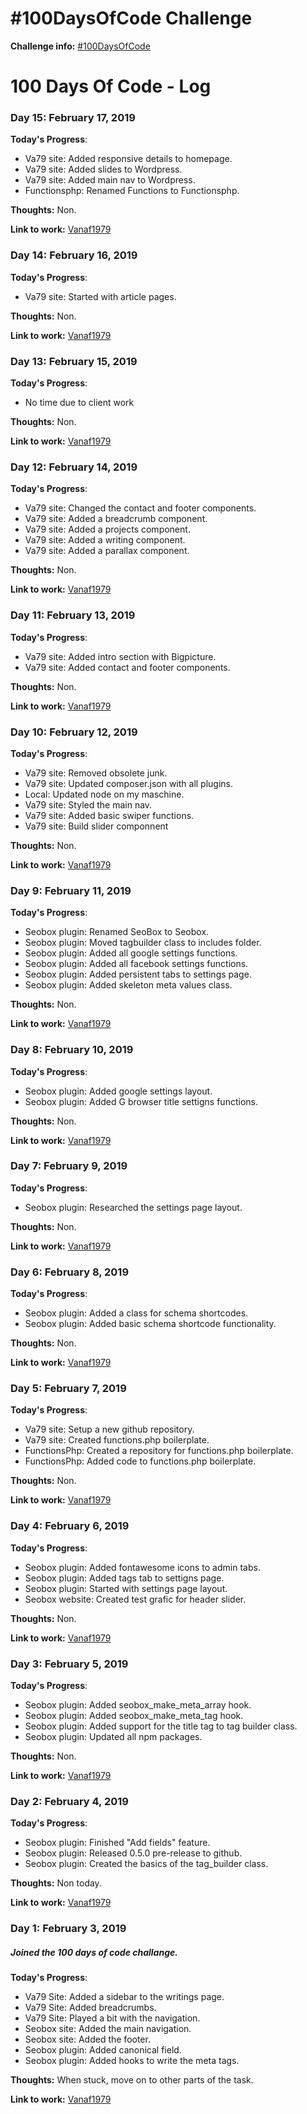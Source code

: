 # #100DaysOfCode Challenge

**Challenge info:** [#100DaysOfCode](https://www.100daysofcode.com/)

# 100 Days Of Code - Log

### Day 15: February 17, 2019

**Today's Progress**:
- Va79 site: Added responsive details to homepage.
- Va79 site: Added slides to Wordpress.
- Va79 site: Added main nav to Wordpress.
- Functionsphp: Renamed Functions to Functionsphp.


**Thoughts:** Non.

**Link to work:** [Vanaf1979](https://www.vanaf1979.nl)

### Day 14: February 16, 2019

**Today's Progress**:
- Va79 site: Started with article pages.


**Thoughts:** Non.

**Link to work:** [Vanaf1979](https://www.vanaf1979.nl)

### Day 13: February 15, 2019

**Today's Progress**:
- No time due to client work


**Thoughts:** Non.

**Link to work:** [Vanaf1979](https://www.vanaf1979.nl)

### Day 12: February 14, 2019

**Today's Progress**:
- Va79 site: Changed the contact and footer components.
- Va79 site: Added a breadcrumb component.
- Va79 site: Added a projects component.
- Va79 site: Added a writing component.
- Va79 site: Added a parallax component.


**Thoughts:** Non.

**Link to work:** [Vanaf1979](https://www.vanaf1979.nl)

### Day 11: February 13, 2019

**Today's Progress**:
- Va79 site: Added intro section with Bigpicture.
- Va79 site: Added contact and footer components.


**Thoughts:** Non.

**Link to work:** [Vanaf1979](https://www.vanaf1979.nl)

### Day 10: February 12, 2019

**Today's Progress**:
- Va79 site: Removed obsolete junk.
- Va79 site: Updated composer.json with all plugins.
- Local: Updated node on my maschine.
- Va79 site: Styled the main nav.
- Va79 site: Added basic swiper functions.
- Va79 site: Build slider componnent


**Thoughts:** Non.

**Link to work:** [Vanaf1979](https://www.vanaf1979.nl)

### Day 9: February 11, 2019

**Today's Progress**:
- Seobox plugin: Renamed SeoBox to Seobox.
- Seobox plugin: Moved tagbuilder class to includes folder.
- Seobox plugin: Added all google settings functions.
- Seobox plugin: Added all facebook settings functions.
- Seobox plugin: Added persistent tabs to settings page.
- Seobox plugin: Added skeleton meta values class.


**Thoughts:** Non.

**Link to work:** [Vanaf1979](https://www.vanaf1979.nl)

### Day 8: February 10, 2019

**Today's Progress**:
- Seobox plugin: Added google settings layout.
- Seobox plugin: Added G browser title settigns functions.


**Thoughts:** Non.

**Link to work:** [Vanaf1979](https://www.vanaf1979.nl)

### Day 7: February 9, 2019

**Today's Progress**:
- Seobox plugin: Researched the settings page layout.


**Thoughts:** Non.

**Link to work:** [Vanaf1979](https://www.vanaf1979.nl)

### Day 6: February 8, 2019

**Today's Progress**:
- Seobox plugin: Added a class for schema shortcodes.
- Seobox plugin: Added basic schema shortcode functionality.


**Thoughts:** Non.

**Link to work:** [Vanaf1979](https://www.vanaf1979.nl)

### Day 5: February 7, 2019

**Today's Progress**:
- Va79 site: Setup a new github repository.
- Va79 site: Created functions.php boilerplate.
- FunctionsPhp: Created a repository for functions.php boilerplate.
- FunctionsPhp: Added code to functions.php boilerplate.

**Thoughts:** Non.

**Link to work:** [Vanaf1979](https://www.vanaf1979.nl)

### Day 4: February 6, 2019

**Today's Progress**:
- Seobox plugin: Added fontawesome icons to admin tabs.
- Seobox plugin: Added tags tab to settigns page.
- Seobox plugin: Started with settings page layout.
- Seobox website: Created test grafic for header slider.

**Thoughts:** Non.

**Link to work:** [Vanaf1979](https://www.vanaf1979.nl)

### Day 3: February 5, 2019

**Today's Progress**:
- Seobox plugin: Added seobox_make_meta_array hook.
- Seobox plugin: Added seobox_make_meta_tag hook.
- Seobox plugin: Added support for the title tag to tag builder class.
- Seobox plugin: Updated all npm packages.

**Thoughts:** Non.

**Link to work:** [Vanaf1979](https://www.vanaf1979.nl)

### Day 2: February 4, 2019

**Today's Progress**:
- Seobox plugin: Finished "Add fields" feature.
- Seobox plugin: Released 0.5.0 pre-release to github.
- Seobox plugin: Created the basics of the tag_builder class.

**Thoughts:** Non today.

**Link to work:** [Vanaf1979](https://www.vanaf1979.nl)

### Day 1: February 3, 2019
##### Joined the 100 days of code challange.

**Today's Progress**:
- Va79 Site: Added a sidebar to the writings page.
- Va79 Site: Added breadcrumbs.
- Va79 Site: Played a bit with the navigation.
- Seobox site: Added the main navigation.
- Seobox site: Added the footer.
- Seobox plugin: Added canonical field.
- Seobox plugin: Added hooks to write the meta tags.

**Thoughts:** When stuck, move on to other parts of the task.

**Link to work:** [Vanaf1979](https://www.vanaf1979.nl)